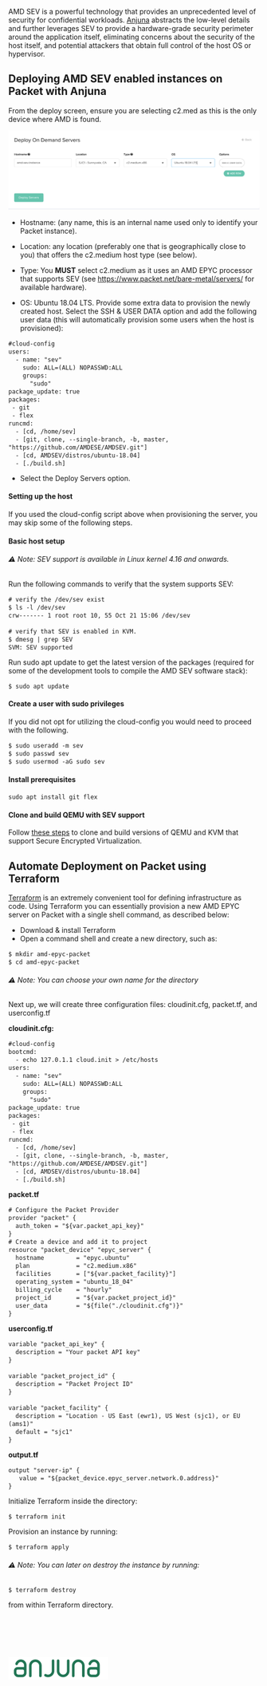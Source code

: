 <!--
<meta>
{
    "title":"AMD Sev with Anjuna",
    "description":"Deploying AMD SEV with Anjuna",
    "author":"mo",
    "github":"usrdev",
    "date": "2019/11/11",
    "email":"mo@packet.com",
    "tag":["AMD", "SEV"]
}
</meta>
-->

AMD SEV is a powerful technology that provides an unprecedented level of security for confidential workloads. [Anjuna](http://.anjuna.io) abstracts the low-level details and further leverages SEV to provide a hardware-grade security perimeter around the application itself, eliminating concerns about the security of the host itself, and potential attackers that obtain full control of the host OS or hypervisor.

## Deploying AMD SEV enabled instances on Packet with Anjuna

From the deploy screen, ensure you are selecting c2.med as this is the only device where AMD is found.

![deploy-amd](/images/amd-sev/deploy-amd.png)

* Hostname: (any name, this is an internal name used only to identify your Packet instance).

* Location: any location (preferably one that is geographically close to you) that offers the c2.medium host type (see below).

* Type: You **MUST** select c2.medium as it uses an AMD EPYC processor that supports SEV (see https://www.packet.net/bare-metal/servers/ for available hardware).

* OS: Ubuntu 18.04 LTS.
    Provide some extra data to provision the newly created host. Select the SSH & USER DATA option and add the following user data (this will automatically provision some users when the host is provisioned):


```
#cloud-config
users:
  - name: "sev"
    sudo: ALL=(ALL) NOPASSWD:ALL
    groups:
      "sudo"
package_update: true
packages:
 - git
 - flex
runcmd:
  - [cd, /home/sev]
  - [git, clone, --single-branch, -b, master, "https://github.com/AMDESE/AMDSEV.git"]
  - [cd, AMDSEV/distros/ubuntu-18.04]
  - [./build.sh]
```
* Select the Deploy Servers option.


#### Setting up the host

If you used the cloud-config script above when provisioning the server, you may skip some of the following steps.

#### Basic host setup

###### ⚠️ Note: SEV support is available in Linux kernel 4.16 and onwards.

Run the following commands to verify that the system supports SEV:

```
# verify the /dev/sev exist
$ ls -l /dev/sev
crw------- 1 root root 10, 55 Oct 21 15:06 /dev/sev

# verify that SEV is enabled in KVM.
$ dmesg | grep SEV
SVM: SEV supported
```
Run sudo apt update to get the latest version of the packages (required for some of the development tools to compile the AMD SEV software stack):

```
$ sudo apt update
```

#### Create a user with sudo privileges
If you did not opt for utilizing the cloud-config you would need to proceed with the following. 
```
$ sudo useradd -m sev
$ sudo passwd sev
$ sudo usermod -aG sudo sev
```

#### Install prerequisites

```
sudo apt install git flex
```

#### Clone and build QEMU with SEV support
Follow [these steps](https://github.com/AMDESE/AMDSEV) to clone and build versions of QEMU and KVM that support Secure Encrypted Virtualization.

## Automate Deployment on Packet using Terraform

[Terraform](https://hashicorp.com/terraform) is an extremely convenient tool for defining infrastructure as code. Using Terraform you can essentially provision a new AMD EPYC server on Packet with a single shell command, as described below:

* Download & install Terraform
* Open a command shell and create a new directory, such as:
```
$ mkdir amd-epyc-packet
$ cd amd-epyc-packet
```
###### ⚠️ Note: You can choose your own name for the directory

Next up, we will create three configuration files: cloudinit.cfg, packet.tf, and userconfig.tf

**cloudinit.cfg:** 
```
#cloud-config
bootcmd:
  - echo 127.0.1.1 cloud.init > /etc/hosts
users:
  - name: "sev"
    sudo: ALL=(ALL) NOPASSWD:ALL
    groups:
      "sudo"
package_update: true
packages:
 - git
 - flex
runcmd:
  - [cd, /home/sev]
  - [git, clone, --single-branch, -b, master, "https://github.com/AMDESE/AMDSEV.git"]
  - [cd, AMDSEV/distros/ubuntu-18.04]
  - [./build.sh]
```

**packet.tf**
```
# Configure the Packet Provider
provider "packet" {
  auth_token = "${var.packet_api_key}"
}
# Create a device and add it to project
resource "packet_device" "epyc_server" {
  hostname         = "epyc.ubuntu"
  plan             = "c2.medium.x86"
  facilities       = ["${var.packet_facility}"]
  operating_system = "ubuntu_18_04"
  billing_cycle    = "hourly"
  project_id       = "${var.packet_project_id}"
  user_data        = "${file("./cloudinit.cfg")}"
}
```

**userconfig.tf**
```
variable "packet_api_key" {
  description = "Your packet API key"
}

variable "packet_project_id" {
  description = "Packet Project ID"
}

variable "packet_facility" {
  description = "Location - US East (ewr1), US West (sjc1), or EU (ams1)"
  default = "sjc1"
}
```

**output.tf**
```
output "server-ip" {
   value = "${packet_device.epyc_server.network.0.address}"
}

```

Initialize Terraform inside the directory:
```
$ terraform init
```

Provision an instance by running:
```
$ terraform apply
```

###### ⚠️ Note: You can later on destroy the instance by running: 
```
$ terraform destroy
```
from within Terraform directory. 

<br> 
<br>
<br>
<br>

![deploy-anjuna-logo](/images/amd-sev/anjuna-logo.png)
